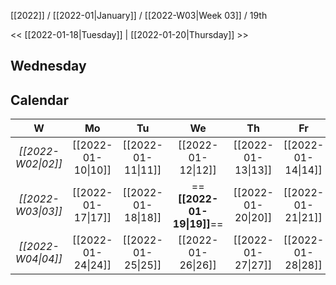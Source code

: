 [[2022]] / [[2022-01|January]] / [[2022-W03|Week 03]] / 19th

<<  [[2022-01-18|Tuesday]]  | [[2022-01-20|Thursday]]  >>︎

## Wednesday

## Calendar
| W  | Mo | Tu | We | Th | Fr | Sa | Su |
|:--:|:--:|:--:|:--:|:--:|:--:|:--:|:--:|
| *[[2022-W02\|02]]* | [[2022-01-10\|10]] | [[2022-01-11\|11]] | [[2022-01-12\|12]] | [[2022-01-13\|13]] | [[2022-01-14\|14]] | [[2022-01-15\|15]] | [[2022-01-16\|16]] |
| *[[2022-W03\|03]]* | [[2022-01-17\|17]] | [[2022-01-18\|18]] | ==**[[2022-01-19\|19]]**== | [[2022-01-20\|20]] | [[2022-01-21\|21]] | [[2022-01-22\|22]] | [[2022-01-23\|23]] |
| *[[2022-W04\|04]]* | [[2022-01-24\|24]] | [[2022-01-25\|25]] | [[2022-01-26\|26]] | [[2022-01-27\|27]] | [[2022-01-28\|28]] | [[2022-01-29\|29]] | [[2022-01-30\|30]] |
